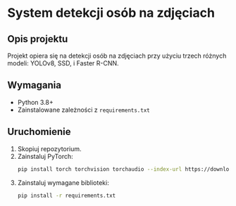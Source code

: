 ﻿# System detekcji osób na zdjęciach

## Opis projektu
Projekt opiera się na detekcji osób na zdjęciach przy użyciu trzech różnych modeli: YOLOv8, SSD, i Faster R-CNN.

## Wymagania
- Python 3.8+
- Zainstalowane zależności z `requirements.txt`

## Uruchomienie
1. Skopiuj repozytorium.
2. Zainstaluj PyTorch:
   ```bash 
   pip install torch torchvision torchaudio --index-url https://download.pytorch.org/whl/cpu
3. Zainstaluj wymagane biblioteki:
   ```bash
   pip install -r requirements.txt
